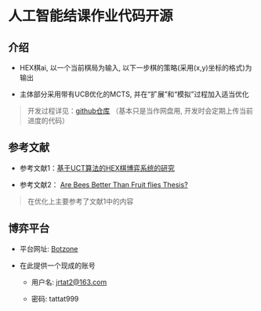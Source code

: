# 人工智能结课作业代码开源

## 介绍

- HEX棋ai, 以一个当前棋局为输入, 以下一步棋的策略(采用(x,y)坐标的格式)为输出

- 主体部分采用带有UCB优化的MCTS, 并在“扩展”和“模拟”过程加入适当优化
   
> 开发过程详见：[github仓库](https://github.com/jrtat/Computer_Game) （基本只是当作网盘用, 开发时会定期上传当前进度的代码）

## 参考文献

- 参考文献1：[基于UCT算法的HEX棋博弈系统的研究](https://cs.hit.edu.cn/_upload/article/files/65/f9/60e9191246a599f2072df63fe03c/e711e4ab-6182-4e93-a461-9a50e4d307b4.pdf)

- 参考文献2： [Are Bees Better Than Fruit flies Thesis?](https://github.com/JavierCane/jHex/blob/master/res/Papers/%2B%2B%2B%2B%2BAre%20Bees%20Better%20than%20Fruitflies.pdf)

> 在优化上主要参考了文献1中的内容

## 博弈平台

- 平台网址: [Botzone](https://cnv4.botzone.org.cn/)

- 在此提供一个现成的账号

    - 用户名: jrtat2@163.com    

    - 密码: tattat999
